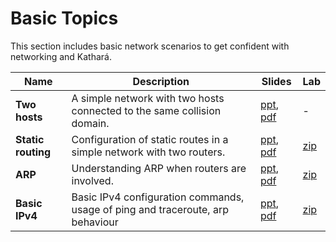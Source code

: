 # Basic Topics
This section includes basic network scenarios to get confident with networking and Kathará.

| Name               | Description                                                                    | Slides                                                                                                              | Lab                                                  |
|--------------------|--------------------------------------------------------------------------------|---------------------------------------------------------------------------------------------------------------------|------------------------------------------------------|
| **Two hosts**      | A simple network with two hosts connected to the same collision domain.        | [ppt](two-hosts/003-kathara-lab_two-hosts.pptx), [pdf](two-hosts/003-kathara-lab_two-hosts.pdf)                     | -                                                    |
| **Static routing** | Configuration of static routes in a simple network with two routers.           | [ppt](static-routing/004-kathara-lab_static-routing.pptx), [pdf](static-routing/004-kathara-lab_static-routing.pdf) | [zip](static-routing/kathara-lab_static-routing.zip) |
| **ARP**            | Understanding ARP when routers are involved.                                   | [ppt](arp/005-kathara-lab_arp.ppt), [pdf](arp/005-kathara-lab_arp.pdf)                                              | [zip](arp/kathara-lab_arp.zip)                       |
| **Basic IPv4**     | Basic IPv4 configuration commands, usage of ping and traceroute, arp behaviour | [ppt](basic-ipv4/0130-kathara-lab_basic-ipv4.pptx), [pdf](basic-ipv4/0130-kathara-lab_basic-ipv4.pdf)               | [zip](basic-ipv4/kathara-lab_basic-ipv4.zip)         |